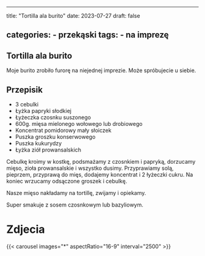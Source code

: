 

---
title: "Tortilla ala burito"
date: 2023-07-27
draft: false

categories:
    - przekąski
tags:
    - na imprezę
---

## Tortilla ala burito

Moje burito zrobiło furorę na niejednej imprezie. Może spróbujecie u siebie.

## Przepisik

* 3 cebulki
* Łyżka papryki słodkiej
* Łyżeczka czosnku suszonego
* 600g. mięsa mielonego wołowego lub drobiowego
* Koncentrat pomidorowy mały słoiczek
* Puszka groszku konserwowego
* Puszka kukurydzy
* Łyżka ziół prowansalskich

Cebulkę kroimy w kostkę, podsmażamy z czosnkiem i papryką, dorzucamy mięso, zioła prowansalskie i wszystko dusimy.
Przyprawiamy solą, pieprzem, przyprawą do mięs, dodajemy koncentrat i 2 łyżeczki cukru.
Na koniec wrzucamy odsączone groszek i cebulkę.

Nasze mięso nakładamy na tortillę, zwijamy i opiekamy.

Super smakuje z sosem czosnkowym lub bazyliowym.

# Zdjecia

{{< carousel images="*" aspectRatio="16-9" interval="2500" >}}


